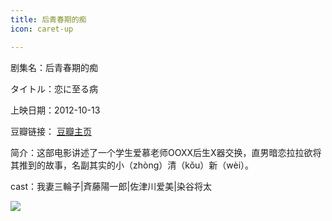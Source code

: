 ```yaml
---
title: 后青春期的痴
icon: caret-up

---
```


剧集名：后青春期的痴

タイトル：恋に至る病

上映日期：2012-10-13

豆瓣链接： [豆瓣主页](https://movie.douban.com/subject/7161703/)

简介：这部电影讲述了一个学生爱慕老师OOXX后生X器交换，直男暗恋拉拉欲将其推到的故事，名副其实的小（zhòng）清（kǒu）新（wèi）。

cast：我妻三輪子|斉藤陽一郎|佐津川爱美|染谷将太

![](https://listpic.tsgsanjiao.com/movie/2012/2012hqcqdc.jpg)